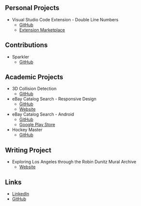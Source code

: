 ## Personal Projects
- Visual Studio Code Extension - Double Line Numbers
    - [GitHub](https://github.com/slhsxcmy/vscode-double-line-numbers)
    - [Extension Marketplace](https://marketplace.visualstudio.com/items?itemName=slhsxcmy.vscode-double-line-numbers)

## Contributions
- Sparkler
    - [GitHub](https://github.com/USCDataScience/sparkler)
    
## Academic Projects
- 3D Collision Detection
    - [GitHub](https://github.com/slhsxcmy/cs580_revamped)
- eBay Catalog Search - Responsive Design
    - [GitHub](https://github.com/slhsxcmy/cs571/tree/master/hw8-client)
    - [Website](http://hw8-client-cs571su2020.wl.r.appspot.com/)
- eBay Catalog Search - Android
    - [GitHub](https://github.com/slhsxcmy/cs571/tree/master/hw9)
    - [Google Play Store](https://play.google.com/store/apps/details?id=ebay.catalog.search)
- Hockey Master
    - [GitHub](https://github.com/slhsxcmy/HockeyMaster)

## Writing Project
- Exploring Los Angeles through the Robin Dunitz Mural Archive
    - [Website](https://visualizela.github.io/exploringdunitz/#/article/2018-11-05-f18-mingyucu)

## Links
- [LinkedIn](https://www.linkedin.com/in/m-cui/)
- [GitHub](https://github.com/slhsxcmy)
